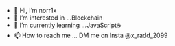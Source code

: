 - 👋 Hi, I’m norr1x
- 👀 I’m interested in ...Blockchain
- 🌱 I’m currently learning ...JavaScript☕
- 📫 How to reach me ... DM me on Insta @x_radd_2099

<!---
X-Radd999/X-Radd999 is a ✨ special ✨ repository because its `README.md` (this file) appears on your GitHub profile.
You can click the Preview link to take a look at your changes.
--->
